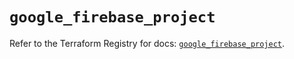 # `google_firebase_project`

Refer to the Terraform Registry for docs: [`google_firebase_project`](https://registry.terraform.io/providers/hashicorp/google-beta/6.41.0/docs/resources/google_firebase_project).
